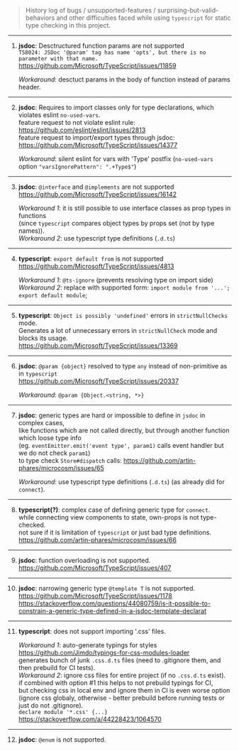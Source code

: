 > History log of bugs / unsupported-features / surprising-but-valid-behaviors and other difficulties faced while using `typescript` for static type checking in this project.  

---

1. **jsdoc**: Desctructured function params are not supported  
    `TS8024: JSDoc '@param' tag has name 'opts', but there is no parameter with that name.`  
    https://github.com/Microsoft/TypeScript/issues/11859  

    _Workaround_: desctuct params in the body of function instead of params header.

---

2. **jsdoc**: Requires to import classes only for type declarations, which violates eslint `no-used-vars`.  
	feature request to not violate eslint rule: https://github.com/eslint/eslint/issues/2813  
	feature request to import/export types through jsdoc: https://github.com/Microsoft/TypeScript/issues/14377  

	_Workaround_: silent eslint for vars with 'Type' postfix (`no-used-vars` option `"varsIgnorePattern": ".+Type$"`)

---

3. **jsdoc**: `@interface` and `@implements` are not supported  
    https://github.com/Microsoft/TypeScript/issues/16142  

    _Workaround 1_: it is still possible to use interface classes as prop types in functions  
    (since `typescript` compares object types by props set (not by type names)).  
    _Workaround 2_: use typescript type definitions (`.d.ts`)
	
---

4. **typescript**: `export default from` is not supported  
    https://github.com/Microsoft/TypeScript/issues/4813  

    _Workaround 1_: `@ts-ignore` (prevents resolving type on import side)  
	_Workaround 2_: replace with supported form: `import module from '...'; export default module`;  

---

5. **typescript**: `Object is possibly 'undefined'` errors in `strictNullChecks` mode.  
    Generates a lot of unnecessary errors in `strictNullCheck` mode and blocks its usage.  
	https://github.com/Microsoft/TypeScript/issues/13369  

---

6. **jsdoc**: `@param {object}` resolved to type `any` instead of non-primitive as in `typescript`  
   https://github.com/Microsoft/TypeScript/issues/20337  

   _Workaround_: `@param {Object.<string, *>}`  

---

7. **jsdoc**: generic types are hard or impossible to define in `jsdoc` in complex cases,  
   like functions which are not called directly, but through another function which loose type info  
   (eg. `eventEmitter.emit('event type', param1)` calls event handler but we do not check `param1`)  
   to type check `Store#dispatch` calls: https://github.com/artin-phares/microcosm/issues/65

   _Workaround_: use typescript type definitions (`.d.ts`) (as already did for `connect`).   
  
---

8. **typescript(?)**: complex case of defining generic type for `connect`.  
   while connecting view components to state, own-props is not type-checked.  
   not sure if it is limitation of `typescript` or just bad type definitions.  
   https://github.com/artin-phares/microcosm/issues/66  
   
---

9. **jsdoc**: function overloading is not supported.
    https://github.com/Microsoft/TypeScript/issues/407

---

10. **jsdoc**: narrowing generic type `@template T` is not supported.
    https://github.com/Microsoft/TypeScript/issues/1178
    https://stackoverflow.com/questions/44080759/is-it-possible-to-constrain-a-generic-type-defined-in-a-jsdoc-template-declarat

---

11. **typescript**: does not support importing '.css' files.

    _Workaround 1_: auto-generate typings for styles    
    https://github.com/Jimdo/typings-for-css-modules-loader  
    generates bunch of junk `.css.d.ts` files (need to .gitignore them, and then prebuild for CI tests).  
    _Workaround 2_: ignore css files for entire project (if no `.css.d.ts` exist).  
    if combined with option #1 this helps to not prebuild typings for CI,  
    but checking css in local env and ignore them in CI is even worse option  
    (ignore css globaly, otherwise - better prebuild before running tests or just do not .gitignore).  
    `declare module '*.css' {...}`  
    https://stackoverflow.com/a/44228423/1064570

---

12. **jsdoc**: `@enum` is not supported.

